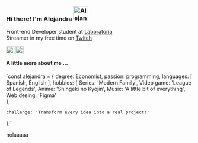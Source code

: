 ### Hi there! I'm Alejandra <img src="https://media.giphy.com/media/8XReuK4VXOzOglOftN/giphy.gif" alt="AlejandraGarcia1" width="40"/>

Front-end Developer student at [Laboratoria](https://www.laboratoria.la/)  
Streamer in my free time on [Twitch](https://www.twitch.tv/sccrapycocoo/about)

<a href="https://www.twitch.tv/sccrapycocoo/about">
  <img align="left" alt="Alejandra's Twitch" width="22px" src="https://seeklogo.com/images/T/twitch-logo-4931D91F85-seeklogo.com.png" />
</a>

<a href="https://www.linkedin.com/in/alejandra-garc%C3%ADa-423b35185/">
  <img align="left" alt="Alejandra's Linkedin" width="22px" src="https://raw.githubusercontent.com/peterthehan/peterthehan/master/assets/linkedin.svg" />
</a>  
<br>

#### A little more about me ...

`const alejandra = {
	degree: Economist,
	passion: programming,
  	languages: [ Spanish, English ],
	hobbies: {
		    Series: 'Modern Family',
		    Video game: 'League of Legends',
		    Anime: 'Shingeki no Kyojin',
		    Music: 'A little bit of everything',
		    Web desing: 'Figma' 		    
		  },
	
	challenge: 'Transform every idea into a real project!'
};`

holaaaaa




